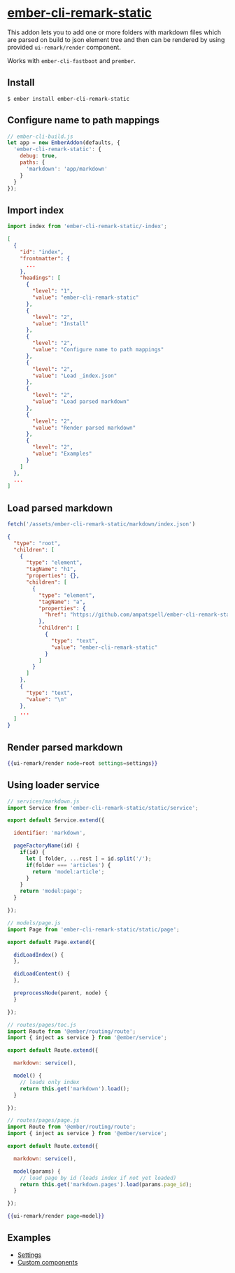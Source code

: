 # [ember-cli-remark-static](https://github.com/ampatspell/ember-cli-remark-static)

This addon lets you to add one or more folders with markdown files which are parsed on build to json element tree and then can be rendered by using provided `ui-remark/render` component.

Works with `ember-cli-fastboot` and `prember`.

## Install

```
$ ember install ember-cli-remark-static
```

## Configure name to path mappings

``` javascript
// ember-cli-build.js
let app = new EmberAddon(defaults, {
  'ember-cli-remark-static': {
    debug: true,
    paths: {
      'markdown': 'app/markdown'
    }
  }
});
```

## Import index

``` javascript
import index from 'ember-cli-remark-static/-index';
```

``` json
[
  {
    "id": "index",
    "frontmatter": {
      ...
    },
    "headings": [
      {
        "level": "1",
        "value": "ember-cli-remark-static"
      },
      {
        "level": "2",
        "value": "Install"
      },
      {
        "level": "2",
        "value": "Configure name to path mappings"
      },
      {
        "level": "2",
        "value": "Load _index.json"
      },
      {
        "level": "2",
        "value": "Load parsed markdown"
      },
      {
        "level": "2",
        "value": "Render parsed markdown"
      },
      {
        "level": "2",
        "value": "Examples"
      }
    ]
  },
  ...
]
```

## Load parsed markdown

``` javascript
fetch('/assets/ember-cli-remark-static/markdown/index.json')
```

``` json
{
  "type": "root",
  "children": [
    {
      "type": "element",
      "tagName": "h1",
      "properties": {},
      "children": [
        {
          "type": "element",
          "tagName": "a",
          "properties": {
            "href": "https://github.com/ampatspell/ember-cli-remark-static"
          },
          "children": [
            {
              "type": "text",
              "value": "ember-cli-remark-static"
            }
          ]
        }
      ]
    },
    {
      "type": "text",
      "value": "\n"
    },
    ...
  ]
}
```

## Render parsed markdown

``` hbs
{{ui-remark/render node=root settings=settings}}
```

## Using loader service

``` javascript
// services/markdown.js
import Service from 'ember-cli-remark-static/static/service';

export default Service.extend({

  identifier: 'markdown',

  pageFactoryName(id) {
    if(id) {
      let [ folder, ...rest ] = id.split('/');
      if(folder === 'articles') {
        return 'model:article';
      }
    }
    return 'model:page';
  }

});
```

``` javascript
// models/page.js
import Page from 'ember-cli-remark-static/static/page';

export default Page.extend({

  didLoadIndex() {
  },

  didLoadContent() {
  },

  preprocessNode(parent, node) {
  }

});
```

``` javascript
// routes/pages/toc.js
import Route from '@ember/routing/route';
import { inject as service } from '@ember/service';

export default Route.extend({

  markdown: service(),

  model() {
    // loads only index
    return this.get('markdown').load();
  }

});
```

``` javascript
// routes/pages/page.js
import Route from '@ember/routing/route';
import { inject as service } from '@ember/service';

export default Route.extend({

  markdown: service(),

  model(params) {
    // load page by id (loads index if not yet loaded)
    return this.get('markdown.pages').load(params.page_id);
  }

});
```

``` hbs
{{ui-remark/render page=model}}
```

## Examples

* [Settings](/pages/settings)
* [Custom components](/pages/custom-components)
